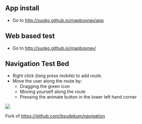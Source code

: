 ## App install
* Go to http://suoko.github.io/mapboxnav/app

## Web based test
* Go to http://suoko.github.io/mapboxnav/

## Navigation Test Bed

* Right click (long press mobile) to add route. 
* Move the user along the route by:
    - Dragging the green icon
    - Moving yourself along the route
    - Pressing the animate button in the lower left hand corner


![](https://i.cloudup.com/axym2gQqqD.gif)

Fork of https://github.com/bsudekum/navigation
